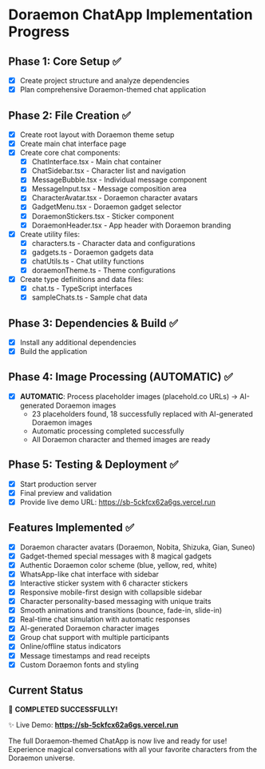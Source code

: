 # Doraemon ChatApp Implementation Progress

## Phase 1: Core Setup ✅
- [x] Create project structure and analyze dependencies
- [x] Plan comprehensive Doraemon-themed chat application

## Phase 2: File Creation ✅
- [x] Create root layout with Doraemon theme setup
- [x] Create main chat interface page
- [x] Create core chat components:
  - [x] ChatInterface.tsx - Main chat container
  - [x] ChatSidebar.tsx - Character list and navigation
  - [x] MessageBubble.tsx - Individual message component
  - [x] MessageInput.tsx - Message composition area
  - [x] CharacterAvatar.tsx - Doraemon character avatars
  - [x] GadgetMenu.tsx - Doraemon gadget selector
  - [x] DoraemonStickers.tsx - Sticker component
  - [x] DoraemonHeader.tsx - App header with Doraemon branding
- [x] Create utility files:
  - [x] characters.ts - Character data and configurations
  - [x] gadgets.ts - Doraemon gadgets data
  - [x] chatUtils.ts - Chat utility functions
  - [x] doraemonTheme.ts - Theme configurations
- [x] Create type definitions and data files:
  - [x] chat.ts - TypeScript interfaces
  - [x] sampleChats.ts - Sample chat data

## Phase 3: Dependencies & Build ✅
- [x] Install any additional dependencies
- [x] Build the application

## Phase 4: Image Processing (AUTOMATIC) ✅
- [x] **AUTOMATIC**: Process placeholder images (placehold.co URLs) → AI-generated Doraemon images
  - 23 placeholders found, 18 successfully replaced with AI-generated Doraemon images
  - Automatic processing completed successfully
  - All Doraemon character and themed images are ready

## Phase 5: Testing & Deployment ✅
- [x] Start production server
- [x] Final preview and validation
- [x] Provide live demo URL: https://sb-5ckfcx62a6gs.vercel.run

## Features Implemented ✅
- [x] Doraemon character avatars (Doraemon, Nobita, Shizuka, Gian, Suneo)
- [x] Gadget-themed special messages with 8 magical gadgets
- [x] Authentic Doraemon color scheme (blue, yellow, red, white)
- [x] WhatsApp-like chat interface with sidebar
- [x] Interactive sticker system with 6 character stickers
- [x] Responsive mobile-first design with collapsible sidebar
- [x] Character personality-based messaging with unique traits
- [x] Smooth animations and transitions (bounce, fade-in, slide-in)
- [x] Real-time chat simulation with automatic responses
- [x] AI-generated Doraemon character images
- [x] Group chat support with multiple participants
- [x] Online/offline status indicators
- [x] Message timestamps and read receipts
- [x] Custom Doraemon fonts and styling

## Current Status
🎉 **COMPLETED SUCCESSFULLY!** 

✨ Live Demo: **https://sb-5ckfcx62a6gs.vercel.run**

The full Doraemon-themed ChatApp is now live and ready for use! Experience magical conversations with all your favorite characters from the Doraemon universe.
